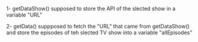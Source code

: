 1- getDataShow() supposed to store the API of the slected show in a variable "URL" 

2- getData() suppposed to fetch the "URL" that came from  getDataShow() and store the episodes of teh slected TV show into a variable "allEpisodes"
